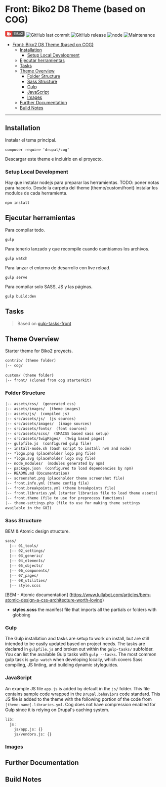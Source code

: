 # Front: Biko2 D8 Theme (based on COG)
![by Biko2](https://raw.githubusercontent.com/biko2/biko-repo-bagdes/master/png/biko-bagge-pill.png)
![GitHub last commit](https://img.shields.io/github/last-commit/biko2/front.svg?style=plastic)
![GitHub release](https://img.shields.io/github/release/biko2/front.svg)
![node](https://img.shields.io/node/v/gulp.svg)
![Maintenance](https://img.shields.io/maintenance/yes/2020.svg)

- [Front: Biko2 D8 Theme (based on COG)](#front-biko2-d8-theme-based-on-cog)
  - [Installation](#installation)
    - [Setup Local Development](#setup-local-development)
  - [Ejecutar herramientas](#ejecutar-herramientas)
  - [Tasks](#tasks)
  - [Theme Overview](#theme-overview)
    - [Folder Structure](#folder-structure)
    - [Sass Structure](#sass-structure)
    - [Gulp](#gulp)
    - [JavaScript](#javascript)
    - [Images](#images)
  - [Further Documentation](#further-documentation)
  - [Build Notes](#build-notes)

---

## Installation

Instalar el tema principal.
```
composer require 'drupal/cog'
```
Descargar este theme e incluirlo en el proyecto.


### Setup Local Development

Hay que instalar nodejs para preparar las herramientas. TODO: poner notas para hacerlo.
Desde la carpeta del theme (theme/custom/front) instalar los modulos de cada herramienta.
```
npm install
```

## Ejecutar herramientas
Para compilar todo.
```
gulp
```
Para tenerlo lanzado y que recompile cuando cambiamos los archivos.
```
gulp watch

```
Para lanzar el entorno de desarrollo con live reload.
```
gulp serve
```

Para compilar solo SASS, JS y las páginas.
```
gulp build:dev
```

## Tasks
> Based on [gulp-tasks-front](https://github.com/biko2/gulp-tasks-front)

## Theme Overview

Starter theme for Biko2 proyects.

```
contrib/ (theme folder)
|-- cog/

custom/ (theme folder)
|-- front/ (cloned from cog starterkit)
```

### Folder Structure

```
|-- assets/css/  (generated css)
|-- assets/images/  (theme images)
|-- assets/js/  (compiled js)
|-- src/assets/js/  (js sources)
|-- src/assets/images/  (image sources)
|-- src/assets/fonts/  (font sources)
|-- src/assets/scss/  (SMACSS based sass setup)
|-- src/assets/twigPages/  (Twig based pages)
|-- gulpfile.js  (configured gulp file)
|-- install-node.sh (bash script to install nvm and node)
|-- *logo.png (placeholder logo png file)
|-- *logo.svg (placeholder logo svg file)
|-- node_modules/  (modules generated by npm)
|-- package.json  (configured to load dependencies by npm)
|-- README.md (Documentation)
|-- screenshot.png (placeholder theme screenshot file)
|-- front.info.yml (theme config file)
|-- front.breakpoints.yml (theme breakpoints file)
|-- front.libraries.yml (starter libraries file to load theme assets)
|-- front.theme (file to use for preprocess functions)
|-- theme-settings.php (file to use for making theme settings available in the GUI)
```

### Sass Structure

BEM & Atomic design structure.
```
sass/
  |-- 01_tools/
  |-- 02_settings/
  |-- 03_generic/
  |-- 04_elements/
  |-- 05_objects/
  |-- 06_components/
  |-- 07_pages/
  |-- 08_utilities/
  |-- style.scss
```

[BEM - Atomic documentation] (https://www.lullabot.com/articles/bem-atomic-design-a-css-architecture-worth-loving)

* **styles.scss**  the manifest file that imports all the partials or folders with globbing

### Gulp

The Gulp installation and tasks are setup to work on install, but are still intended to be easily updated based on project needs. The tasks are declared in `gulpfile.js` and broken out within the `gulp-tasks/` subfolder. You can list the available Gulp tasks with `gulp --tasks`. The most common gulp task is `gulp watch` when developing locally, which covers Sass compiling, JS linting, and building dynamic styleguides.  

### JavaScript

An example JS file `app.js` is added by default in the `js/` folder. This file contains sample code wrapped in the `Drupal.behaviors` code standard. This JS file is added to the theme with the following portion of the code from `[theme-name].libraries.yml`. Cog does not have compression enabled for Gulp since it is relying on Drupal's caching system.

```
lib:
  js:
    js/app.js: {}
    js/vendors.js: {}
```

### Images

## Further Documentation


## Build Notes
